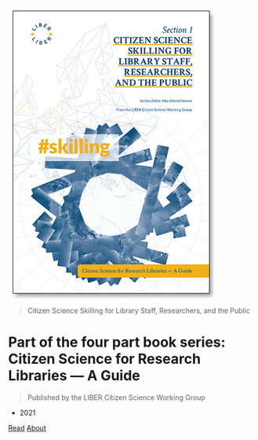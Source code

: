 ![cover](https://raw.githubusercontent.com/cs4rl/guide/main/covers/skilling/9788794233590-front-cover-cs4rl-skilling-sml-drop.png ':size=50%')

> Citizen Science Skilling for Library Staff, Researchers, and the Public

# Part of the four part book series: Citizen Science for Research Libraries — A Guide

> Published by the LIBER Citizen Science Working Group

- 2021

[Read](files/document-2.md) [About](#About)
